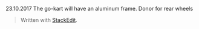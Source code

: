 23.10.2017
The go-kart will have an aluminum frame. Donor for rear wheels 


> Written with [StackEdit](https://stackedit.io/).
<!--stackedit_data:
eyJoaXN0b3J5IjpbLTEyMjc2Mjg0NjldfQ==
-->